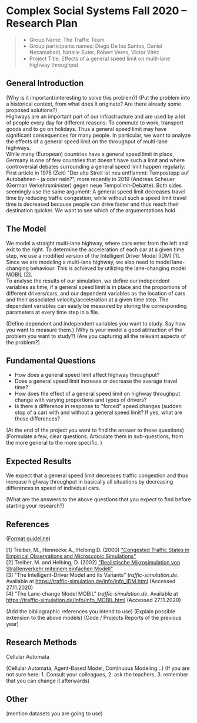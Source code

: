 # Complex Social Systems Fall 2020 – Research Plan

> * Group Name: The Traffic Team
> * Group participants names: Diego De los Santos, Daniel Nezamabadi, Natalie Suter, Róbert Veres, Victor Vitéz
> * Project Title: Effects of a general speed limit on multi-lane highway throughput

## General Introduction

(Why is it important/interesting to solve this problem?)
(Put the problem into a historical context, from what does it originate? Are there already some proposed solutions?)  
Highways are an important part of our infrastructure and are used by a lot of people every day for different reasons: To commute to work, transport goods and to go on holidays. Thus a general speed limit may have significant consequences for many people. In particular, we want to analyze the effects of a general speed limit on the throughput of multi-lane highways.  
While many (European) countries have a general speed limit in place, Germany is one of few countries that doesn't have such a limit and where controversial debates surrounding a general speed limit happen regularly: First article in 1975 (Zeit) "Der alte Streit ist neu entflammt: Tempostopp auf Autobahnen - ja oder nein?", more recently in 2019 (Andreas Scheuer (German Verkehrsminister) gegen neue Tempolimit-Debatte). Both sides seemingly use the same argument: A general speed limit decreases travel time by reducing traffic congestion, while without such a speed limit travel time is decreased because people can drive faster and thus reach their destination quicker. We want to see which of the argumentations hold. 

## The Model
We model a straight multi-lane highway, where cars enter from the left and exit to the right. To determine the acceleration of each car at a given time step, we use a modified version of the Intelligent Driver Model (IDM) [1]. Since we are modeling a multi-lane highway, we also need to model lane-changing behaviour. This is achieved by utilizing the lane-changing model MOBIL [2].  
To analyse the results of our simulation, we define our independent variables as time, if a general speed limit is in place and the proportions of different drivers/cars, and our dependent variables as the location of cars and their associated velocity/acceleration at a given time step. The dependent variables can easily be measured by storing the corresponding parameters at every time step in a file.  

(Define dependent and independent variables you want to study. Say how you want to measure them.) (Why is your model a good abtraction of the problem you want to study?) (Are you capturing all the relevant aspects of the problem?)


## Fundamental Questions

- How does a general speed limit affect highway throughput?
- Does a general speed limit increase or decrease the average travel time?
- How does the effect of a general speed limit on highway throughput change with varying proportions and types of drivers?
- Is there a difference in response to "forced" speed changes (sudden stop of a car) with and without a general speed limit? If yes, what are those differences?

(At the end of the project you want to find the answer to these questions)
(Formulate a few, clear questions. Articulate them in sub-questions, from the more general to the more specific. )


## Expected Results

We expect that a general speed limit decreases traffic congestion and thus increase highway throughput in basically all situations by decreasing differences in speed of individual cars.

(What are the answers to the above questions that you expect to find before starting your research?)


## References 

([Format guideline](https://intranet.birmingham.ac.uk/as/libraryservices/library/referencing/icite/harvard/referencelist.aspx))

[1] Treiber, M., Hennecke A., Helbing D. (2000) ["Congested Traffic States in Empirical Observations and Microscopic Simulations"](https://www.researchgate.net/publication/1783975_Congested_Traffic_States_in_Empirical_Observations_and_Microscopic_Simulations)  
[2] Treiber, M. and Helbing, D. (2002) ["Realistische Mikrosimulation von Straßenverkehr miteinem einfachen Modell"](https://www.researchgate.net/publication/228748555_Realistische_Mikrosimulation_von_Strassenverkehr_mit_einem_einfachen_Modell)  
[3] "The Intelligent-Driver Model and its Variants" *traffic-simulation.de*. Available at https://traffic-simulation.de/info/info_IDM.html (Accessed 27.11.2020)  
[4] "The Lane-change Model MOBIL" *traffic-simulation.de*. Available at https://traffic-simulation.de/info/info_MOBIL.html (Accessed 27.11.2020)  


(Add the bibliographic references you intend to use)
(Explain possible extension to the above models)
(Code / Projects Reports of the previous year)


## Research Methods

Cellular Automata  

(Cellular Automata, Agent-Based Model, Continuous Modeling...) (If you are not sure here: 1. Consult your colleagues, 2. ask the teachers, 3. remember that you can change it afterwards)


## Other

(mention datasets you are going to use)
